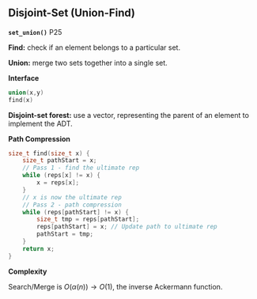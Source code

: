 ## Disjoint-Set (Union-Find)

**`set_union()`** P25

**Find:** check if an element belongs to a particular set.

**Union:** merge two sets together into a single set.

**Interface**

```c++
union(x,y) 
find(x)
```

**Disjoint-set forest:** use a vector, representing the parent of an element to implement the ADT.

**Path Compression**

```c++
size_t find(size_t x) {
    size_t pathStart = x;
	// Pass 1 - find the ultimate rep
	while (reps[x] != x) {
		x = reps[x];
	}
	// x is now the ultimate rep
	// Pass 2 - path compression
	while (reps[pathStart] != x) {
		size_t tmp = reps[pathStart];
		reps[pathStart] = x; // Update path to ultimate rep
		pathStart = tmp;
	}
	return x;
}
```

**Complexity**

Search/Merge is $O(\alpha(n)) \to O(1)$, the inverse Ackermann function.

